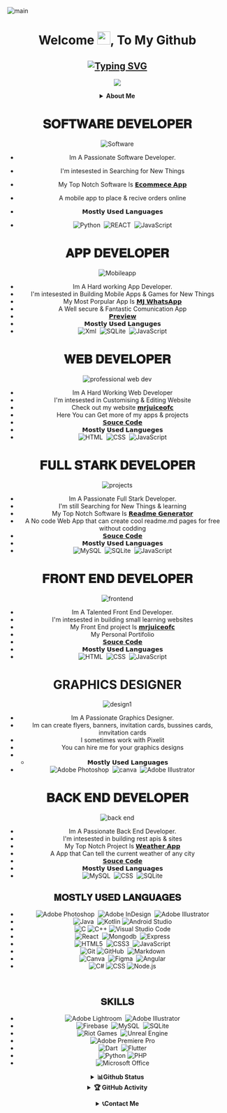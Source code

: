 ![main](https://github.com/mrjuice01/mrjuice01/assets/100421286/ea5c1a14-d4e4-4da6-8c94-3f98d54dc0c8)
<div align="center">

<h1 align="center">Welcome <img src="https://media.giphy.com/media/hvRJCLFzcasrR4ia7z/giphy.gif" width="30px" height="30px">, To My Github </h1>

## [![Typing SVG](https://readme-typing-svg.demolab.com?font=Fira+Code&weight=600&size=22&pause=1000&color=4B0082&width=470&lines=𝐈'𝐌+𝐌𝐑+𝐉𝐔𝐈𝐂𝐄;𝐈'𝐌+𝐀+𝐒𝐎𝐅𝐓𝐖𝐀𝐑𝐄+𝐄𝐍𝐆𝐈𝐍𝐄𝐄𝐑𝐈𝐍𝐆+𝐒𝐓𝐔𝐃𝐄𝐍𝐓;𝐈'𝐌+𝐀+𝐒𝐎𝐅𝐓𝐖𝐀𝐑𝐄+𝐃𝐄𝐕𝐄𝐋𝐎𝐏𝐑+;𝐈'𝐌+𝐀+𝐅𝐔𝐋𝐋+𝐒𝐓𝐀𝐑𝐊+𝐃𝐄𝐕𝐄𝐋𝐎𝐏𝐄𝐑+;𝐈'𝐌+𝐀+𝐘𝐎𝐔𝐓𝐔𝐁𝐄𝐑+;𝐈'𝐌+𝐀+𝐅𝐑𝐄𝐄𝐋𝐀𝐍𝐂𝐄𝐑+;𝐈'𝐌+𝐀+𝐁𝐋𝐎𝐆𝐆𝐄𝐑)](https://git.io/typing-svg)

![](https://komarev.com/ghpvc/?username=mrjuice01&style=flat-square)

<b><details><summary>About Me</summary>

<p align = 'right'>
</p>
<img src="https://github.com/mrjuice01/mrjuice01/assets/100421286/0cb5c1cb-b544-4287-962b-cf5ebab61d3d"width="800"> </a>
    </p>


- Hello Im Mr Juice. A Software Engineer.
- Born In Space
- Citizen Of The Earth
- Based On the Internet
- Age About 15000 years
- Likes Gaming, Coding & Skiing
- Special Skills: Patients, Passion & Focus
- If You Like My Skills & Need Services you can hire me

</p>
<h2 align="center"> ☺️❤️ Now Playing On Spotify ☺️❤️
</h2>
<p align="center"> <img src="https://kai-spotify.vercel.app/api/spotify" alt="kai0071" /> </p>
</details>


</b>
</details>


# 𝐒𝐎𝐅𝐓𝐖𝐀𝐑𝐄 𝐃𝐄𝐕𝐄𝐋𝐎𝐏𝐄𝐑
![Software](https://github.com/mrjuice01/mrjuice01/assets/100421286/4e649b6c-4c4a-420f-931e-8e7ae94b2106)


- Im A Passionate Software Developer.
- I'm intesested in Searching for New Things
- My Top Notch Software Is [𝗘𝗰𝗼𝗺𝗺𝗲𝗰𝗲 𝗔𝗽𝗽](https://github.com/mrjuice01)

- A mobile app to place & recive orders online
- 𝗠𝗼𝘀𝘁𝗹𝘆 𝗨𝘀𝗲𝗱 𝗟𝗮𝗻𝗴𝘂𝗮𝗴𝗲𝘀
- ![Python](https://img.shields.io/badge/python-%23E34F26.svg?style=for-the-badge&logo=html5&logoColor=white)&nbsp; ![REACT](https://img.shields.io/badge/react-%231572B6.svg?style=for-the-badge&logo=css3&logoColor=white)&nbsp; ![JavaScript](https://img.shields.io/badge/javascript-%23323330.svg?style=for-the-badge&logo=javascript&logoColor=%23F7DF1E)

# 𝐀𝐏𝐏 𝐃𝐄𝐕𝐄𝐋𝐎𝐏𝐄𝐑
![Mobileapp](https://github.com/mrjuice01/mrjuice01/assets/100421286/9023ed81-ea61-44de-ad6d-ef11fee291dd)



- Im A Hard working App Developer.
- I'm intesested in Building Mobile Apps & Games for New Things
- My Most Porpular App Is [𝗠𝗝 𝗪𝗵𝗮𝘁𝘀𝗔𝗽𝗽](https://mrjuiceofc1.blogspot.com/?m=1)
- A Well secure & Fantastic Comunication App
- [𝗣𝗿𝗲𝘃𝗶𝗲𝘄](https://www.youtube.com/watch?v=eTmt4Z_K2mA)
- 𝗠𝗼𝘀𝘁𝗹𝘆 𝗨𝘀𝗲𝗱 𝗟𝗮𝗻𝗴𝘂𝗴𝗲𝘀
- ![Xml](https://img.shields.io/badge/xml-%23E34F26.svg?style=for-the-badge&logo=html5&logoColor=white)&nbsp; ![SQLite](https://img.shields.io/badge/sqlite-%231572B6.svg?style=for-the-badge&logo=css3&logoColor=white)&nbsp; ![JavaScript](https://img.shields.io/badge/javascript-%23323330.svg?style=for-the-badge&logo=javascript&logoColor=%23F7DF1E)

# 𝐖𝐄𝐁 𝐃𝐄𝐕𝐄𝐋𝐎𝐏𝐄𝐑
![professional web dev](https://github.com/mrjuice01/mrjuice01/assets/100421286/41cf3b10-a1ea-4316-97c2-c23d76318e34)


- Im A Hard Working Web Developer
- I'm intesested in Customising & Editing Website
- Check out my website [𝗺𝗿𝗷𝘂𝗶𝗰𝗲𝗼𝗳𝗰](https://mrjuice-ofc.vercel.app/)
- Here You can Get more of my apps & projects
- [𝗦𝗼𝘂𝗰𝗲 𝗖𝗼𝗱𝗲](https://github.com/mrjuice01/web2)
- 𝗠𝗼𝘀𝘁𝗹𝘆 𝗨𝘀𝗲𝗱 𝗟𝗮𝗻𝗴𝘂𝗲𝗴𝗲𝘀
- ![HTML](https://img.shields.io/badge/html-%23E34F26.svg?style=for-the-badge&logo=html5&logoColor=white)&nbsp; ![CSS](https://img.shields.io/badge/css-%231572B6.svg?style=for-the-badge&logo=css3&logoColor=white)&nbsp; ![JavaScript](https://img.shields.io/badge/javascript-%23323330.svg?style=for-the-badge&logo=javascript&logoColor=%23F7DF1E)

# 𝐅𝐔𝐋𝐋 𝐒𝐓𝐀𝐑𝐊 𝐃𝐄𝐕𝐄𝐋𝐎𝐏𝐄𝐑
![projects](https://github.com/mrjuice01/mrjuice01/assets/100421286/6195d5c7-2de5-48ad-83d4-c53564d891ca)



- Im A Passionate Full Stark Developer.
- I'm still Searching for New Things & learning
- My Top Notch Software Is [𝗥𝗲𝗮𝗱𝗺𝗲 𝗚𝗲𝗻𝗲𝗿𝗮𝘁𝗼𝗿](https://readmemd.vercel.app/)
- A No code Web App that can create cool readme.md pages for free without codding
- [𝗦𝗼𝘂𝗰𝗲 𝗖𝗼𝗱𝗲](https://github.com/mrjuice01/Readme.MD-Generator)
- 𝗠𝗼𝘀𝘁𝗹𝘆 𝗨𝘀𝗲𝗱 𝗟𝗮𝗻𝗴𝘂𝗮𝗴𝗲𝘀
- ![MySQL](https://img.shields.io/badge/mysql-%23E34F26.svg?style=for-the-badge&logo=html5&logoColor=white)&nbsp; ![SQLite](https://img.shields.io/badge/sqlite-%231572B6.svg?style=for-the-badge&logo=css3&logoColor=white)&nbsp; ![JavaScript](https://img.shields.io/badge/javascript-%23323330.svg?style=for-the-badge&logo=javascript&logoColor=%23F7DF1E)

# 𝐅𝐑𝐎𝐍𝐓 𝐄𝐍𝐃 𝐃𝐄𝐕𝐄𝐋𝐎𝐏𝐄𝐑
![frontend](https://github.com/mrjuice01/mrjuice01/assets/100421286/8ff9022d-b4b2-4141-bfb7-92864ce9398c)


- Im A Talented Front End Developer.
- I'm intesested in building small learning websites
- My Front End project Is [𝗺𝗿𝗷𝘂𝗶𝗰𝗲𝗼𝗳𝗰](https://mr-juice.vercel.app/)
- My Personal Portifolio
- [𝗦𝗼𝘂𝗰𝗲 𝗖𝗼𝗱𝗲](https://github.com/mrjuice01/portfolioweb)
- 𝗠𝗼𝘀𝘁𝗹𝘆 𝗨𝘀𝗲𝗱 𝗟𝗮𝗻𝗴𝘂𝗮𝗴𝗲𝘀
- ![HTML](https://img.shields.io/badge/html-%23E34F26.svg?style=for-the-badge&logo=html5&logoColor=white)&nbsp; ![CSS](https://img.shields.io/badge/css-%231572B6.svg?style=for-the-badge&logo=css3&logoColor=white)&nbsp; ![JavaScript](https://img.shields.io/badge/javascript-%23323330.svg?style=for-the-badge&logo=javascript&logoColor=%23F7DF1E)

# GRAPHICS DESIGNER
![design1](https://github.com/mrjuice01/mrjuice01/assets/100421286/b2e69170-e400-405e-a338-13bffb8b344a)


- Im A Passionate Graphics Designer.
- Im can create flyers, banners, invitation cards, bussines cards, innvitation cards
- I sometimes work with Pixelit
- You can hire me for your graphics designs
- - 𝗠𝗼𝘀𝘁𝗹𝘆 𝗨𝘀𝗲𝗱 𝗟𝗮𝗻𝗴𝘂𝗮𝗴𝗲𝘀
- ![Adobe Photoshop](https://img.shields.io/badge/adobe%20photoshop-%23E34F26.svg?style=for-the-badge&logo=adobe-photoshop&logoColor=white)&nbsp; ![canva](https://img.shields.io/badge/canva-%231572B6.svg?style=for-the-badge&logo=canva&logoColor=white)&nbsp; ![Adobe Illustrator](https://img.shields.io/badge/adobe%20illustrator-%23323330.svg?style=for-the-badge&logo=adobe-llustrator&logoColor=%23F7DF1E)

# 𝐁𝐀𝐂𝐊 𝐄𝐍𝐃 𝐃𝐄𝐕𝐄𝐋𝐎𝐏𝐄𝐑
![back end](https://github.com/mrjuice01/mrjuice01/assets/100421286/42de8e15-a3f8-40fc-9da4-dc3b556c3eeb)


- Im A Passionate Back End Developer.
- I'm intesested in building rest apis & sites
- My Top Notch Project Is [𝗪𝗲𝗮𝘁𝗵𝗲𝗿 𝗔𝗽𝗽](https://weather-app-tdk5.vercel.app/)
- A App that Can tell the current weather of any city
- [𝗦𝗼𝘂𝗰𝗲 𝗖𝗼𝗱𝗲](https://github.com/mrjuice01/weather.app)
- 𝗠𝗼𝘀𝘁𝗹𝘆 𝗨𝘀𝗲𝗱 𝗟𝗮𝗻𝗴𝘂𝗮𝗴𝗲𝘀
- ![MySQL](https://img.shields.io/badge/mysql-%23E34F26.svg?style=for-the-badge&logo=html5&logoColor=white)&nbsp; ![CSS](https://img.shields.io/badge/scc-%231572B6.svg?style=for-the-badge&logo=css3&logoColor=white)&nbsp; ![SQLite](https://img.shields.io/badge/sqlite-%23323330.svg?style=for-the-badge&logo=javascript&logoColor=%23F7DF1E)

## 𝐌𝐎𝐒𝐓𝐋𝐘 𝐔𝐒𝐄𝐃 𝐋𝐀𝐍𝐆𝐔𝐀𝐆𝐄𝐒

- ![Adobe Photoshop](https://img.shields.io/badge/adobe%20photoshop-%23E34F26.svg?style=for-the-badge&logo=adobe-photoshop&logoColor=white)&nbsp; ![Adobe InDesign](https://img.shields.io/badge/adobe%20inDesign-%231572B6.svg?style=for-the-badge&logo=adobe-inDesign&logoColor=white)&nbsp; ![Adobe Illustrator](https://img.shields.io/badge/adobe%20illustrator-%23323330.svg?style=for-the-badge&logo=adobe-llustrator&logoColor=%23F7DF1E)
- ![Java](https://img.shields.io/badge/Java-ED8B00?style=for-the-badge&logo=java&logoColor=white)&nbsp; ![Kotlin](https://img.shields.io/badge/kotlin-%237F52FF.svg?style=for-the-badge&logo=kotlin&logoColor=white)&nbsp;![Android Studio](https://img.shields.io/badge/Android%20Studio-3DDC84.svg?style=for-the-badge&logo=android-studio&logoColor=white)
-  ![C](https://img.shields.io/badge/c-%2300599C.svg?style=for-the-badge&logo=c&logoColor=white)&nbsp;![C++](https://img.shields.io/badge/c++-%2300599C.svg?style=for-the-badge&logo=c%2B%2B&logoColor=white)&nbsp;![Visual Studio Code](https://img.shields.io/badge/Visual%20Studio%20Code-0078d7.svg?style=for-the-badge&logo=visual-studio-code&logoColor=white)
- ![React](https://img.shields.io/badge/react-%2300C4CC.svg?style=for-the-badge&logo=react&logoColor=white)&nbsp; ![Mongodb](https://img.shields.io/badge/mongodb-%23F24E1E.svg?style=for-the-badge&logo=mongodb&logoColor=white)&nbsp; ![Express](https://img.shields.io/badge/express-%23F24E1E.svg?style=for-the-badge&logo=express&logoColor=white)
- ![HTML5](https://img.shields.io/badge/html5-%23E34F26.svg?style=for-the-badge&logo=html5&logoColor=white)&nbsp; ![CSS3](https://img.shields.io/badge/css3-%231572B6.svg?style=for-the-badge&logo=css3&logoColor=white)&nbsp; ![JavaScript](https://img.shields.io/badge/javascript-%23323330.svg?style=for-the-badge&logo=javascript&logoColor=%23F7DF1E)
- ![Git](https://img.shields.io/badge/git-%23F05033.svg?style=for-the-badge&logo=git&logoColor=white)&nbsp;![GitHub](https://img.shields.io/badge/github-%23121011.svg?style=for-the-badge&logo=github&logoColor=white)&nbsp; ![Markdown](https://img.shields.io/badge/markdown-%23000000.svg?style=for-the-badge&logo=markdown&logoColor=white)
- ![Canva](https://img.shields.io/badge/Canva-%2300C4CC.svg?style=for-the-badge&logo=Canva&logoColor=white)&nbsp; ![Figma](https://img.shields.io/badge/figma-%23F24E1E.svg?style=for-the-badge&logo=figma&logoColor=white)&nbsp; ![Angular](https://img.shields.io/badge/angular-%23F24E1E.svg?style=for-the-badge&logo=Angular&logoColor=white)
- ![C#](https://img.shields.io/badge/csharp-%2300599C.svg?style=for-the-badge&logo=c&logoColor=white)&nbsp;![CSS](https://img.shields.io/badge/css-%2300599C.svg?style=for-the-badge&logo=C#%2B%2B&logoColor=white)&nbsp;![Node.js](https://img.shields.io/badge/Node%20.js-0078d7.svg?style=for-the-badge&logo=node.js&logoColor=white)</a>
    </p>
<br>


## 𝐒𝐊𝐈𝐋𝐋𝐒

- ![Adobe Lightroom](https://img.shields.io/badge/Adobe%20Lightroom-31A8FF.svg?style=for-the-badge&logo=Adobe%20Lightroom&logoColor=white)&nbsp; ![Adobe Illustrator](https://img.shields.io/badge/adobe%20illustrator-%23FF9A00.svg?style=for-the-badge&logo=adobe%20illustrator&logoColor=white)
- ![Firebase](https://img.shields.io/badge/Firebase-039BE5?style=for-the-badge&logo=Firebase&logoColor=white)&nbsp; ![MySQL](https://img.shields.io/badge/mysql-%2300f.svg?style=for-the-badge&logo=mysql&logoColor=white)&nbsp; ![SQLite](https://img.shields.io/badge/sqlite-%2307405e.svg?style=for-the-badge&logo=sqlite&logoColor=white)
- ![Riot Games](https://img.shields.io/badge/riotgames-D32936.svg?style=for-the-badge&logo=riotgames&logoColor=white)&nbsp; ![Unreal Engine](https://img.shields.io/badge/unrealengine-%23313131.svg?style=for-the-badge&logo=unrealengine&logoColor=white)
- ![Adobe Premiere Pro](https://img.shields.io/badge/Adobe%20Premiere%20Pro-9999FF.svg?style=for-the-badge&logo=Adobe%20Premiere%20Pro&logoColor=white)
- ![Dart](https://img.shields.io/badge/dart-%230175C2.svg?style=for-the-badge&logo=dart&logoColor=white)&nbsp; ![Flutter](https://img.shields.io/badge/Flutter-%2302569B.svg?style=for-the-badge&logo=Flutter&logoColor=white)
- ![Python](https://img.shields.io/badge/python-3670A0?style=for-the-badge&logo=python&logoColor=ffdd54)&nbsp;![PHP](https://img.shields.io/badge/php-%23777BB4.svg?style=for-the-badge&logo=php&logoColor=white)
- ![Microsoft Office](https://img.shields.io/badge/Microsoft_Office-D83B01?style=for-the-badge&logo=microsoft-office&logoColor=white)
</b>

</details>

<b><details><summary>📊Github Status</summary>

<p align = 'right'>
</p>


![Github Badges](https://github-readme-stats.vercel.app/api?username=mrjuice01&show_icons=true&include_all_commits=true&theme=chartreuse-dark&cache_seconds=3200)
<br>
<br>
[![Top Langs](https://github-readme-stats.vercel.app/api/top-langs/?username=mrjuice01&show_icons=true&include_all_commits=true&theme=chartreuse-dark&cache_seconds=3200)](https://github.com/mrjuice01/github-readme-stats)<br>
<p align="right">
  
  [![trophy](https://github-profile-trophy.vercel.app/?username=mrjuice01&row=2&column=3&show_icons=true&include_all_commits=true&theme=chartreuse-dark&cache_seconds=3200)](https://github.com/ryo-ma/github-profile-trophy)
  
</p>

</details>

<details>
    <summary>&#127942 <b>GitHub Activity</b></summary><br/>

![Metrics](https://metrics.lecoq.io/mrjuice01?template=classic&repositories.forks=true&languages=1&languages.colors=github&languages.threshold=0%25&config.timezone=Asia%2FKolkata)

</details> 

<b><details><summary>📞Contact Me</summary>

<p align = 'right'>
</p>
<img src="https://github.com/mrjuice01/mrjuice01/assets/100421286/9e084670-c593-4923-95cf-2c498487373f"width="800"> </a>
    </p>

<div align="left">
  <a href="mailto:mrjuice017@gmail.com?subject=Want%20to%20contact%20you%20from%20github" target="_blank">
    <img src="https://raw.githubusercontent.com/maurodesouza/profile-readme-generator/master/src/assets/icons/social/gmail/default.svg" width="42" height="30" alt="gmail logo"  />
  </a>
  <a href="https://www.facebook.com/profile.php?id=100080634577978" target="_blank">
    <img src="https://raw.githubusercontent.com/maurodesouza/profile-readme-generator/master/src/assets/icons/social/facebook/default.svg" width="42" height="30" alt="facebook logo"  />
  </a>
  <a href="https://instagram.com/mr_juice7" target="_blank">
    <img src="https://raw.githubusercontent.com/maurodesouza/profile-readme-generator/master/src/assets/icons/social/instagram/default.svg" width="42" height="30" alt="instagram logo"  />
  </a>
  <a href="https://www.linkedin.com/in/mrjuiceofc/" target="_blank">
    <img src="https://raw.githubusercontent.com/maurodesouza/profile-readme-generator/master/src/assets/icons/social/linkedin/default.svg" width="42" height="30" alt="linkedin logo"  />
  </a>
  <a href="https://wa.me/+263780699988" target="_blank">
    <img src="https://raw.githubusercontent.com/maurodesouza/profile-readme-generator/master/src/assets/icons/social/whatsapp/default.svg" width="42" height="30" alt="whatsapp logo"  />
  </a>
  <a href="https://twitter.com/mr_juice7" target="_blank">
    <img src="https://raw.githubusercontent.com/maurodesouza/profile-readme-generator/master/src/assets/icons/social/twitter/default.svg" width="42" height="30" alt="twitter logo"  />
  </a>
  <a href="https://www.youtube.com/@mrjuiceofc" target="_blank">
    <img src="https://raw.githubusercontent.com/maurodesouza/profile-readme-generator/master/src/assets/icons/social/youtube/default.svg" width="42" height="30" alt="youtube logo" />
  </a>&nbsp;&nbsp;

#### If you have any querie, suggestions or you wanna hire me you can contact me i will be happy to respond. 
<br>
